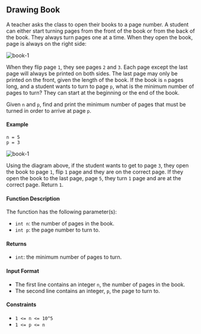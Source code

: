 ## Drawing Book

A teacher asks the class to open their books to a page number. A student can either start turning pages from the front of the book or from the back of the book. They always turn pages one at a time. When they open the book, page is always on the right side:

<img src="../../images/book-1.png" alt="book-1" />

When they flip page `1`, they see pages `2` and `3`. Each page except the last page will always be printed on both sides. The last page may only be printed on the front, given the length of the book. If the book is `n` pages long, and a student wants to turn to page `p`, what is the minimum number of pages to turn? They can start at the beginning or the end of the book.

Given `n` and `p`, find and print the minimum number of pages that must be turned in order to arrive at page `p`.

#### Example

```
n = 5
p = 3
```

<img src="../../images/books.png" alt="book-1" />

Using the diagram above, if the student wants to get to page `3`, they open the book to page `1`, flip `1` page and they are on the correct page. If they open the book to the last page, page `5`, they turn `1` page and are at the correct page. Return `1`.

#### Function Description

The function has the following parameter(s):

- `int n`: the number of pages in the book.
- `int p`: the page number to turn to.

#### Returns

- `int`: the minimum number of pages to turn.

#### Input Format

- The first line contains an integer `n`, the number of pages in the book.
- The second line contains an integer, `p`, the page to turn to.

#### Constraints

- `1 <= n <= 10^5`
- `1 <= p <= n`
